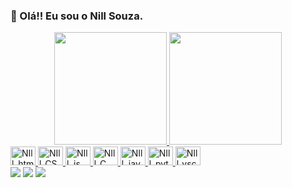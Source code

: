 
### 👋 Olá!! Eu sou o Nill Souza.
 <div align="center">
  <a href="https://www.linkedin.com/in/nill-souza-079a8a211?lipi=urn%3Ali%3Apage%3Ad_flagship3_profile_view_base_contact_details%3BiZjTIBT4SwOLAc%2FNHR53Hw%3D%3D">
  <img height="180em" src="https://github-readme-stats.vercel.app/api?username=Nilldev&show_icons=true&theme=dracula&include_all_commits=true&count_private=true"/>
  <img height="180em" src="https://github-readme-stats.vercel.app/api/top-langs/?username=Nilldev&layout=compact&langs_count=7&theme=dracula"/>
</div>

<div>
  <img alingn="center" alt="NIll_html5" height="30" width="40" src="https://cdn.jsdelivr.net/gh/devicons/devicon/icons/html5/html5-original-wordmark.svg" />
  <img alingn="center" alt="NIll_CSS3" height="30" width="40"src="https://cdn.jsdelivr.net/gh/devicons/devicon/icons/css3/css3-original-wordmark.svg" />
   <img alingn="center" alt="NIll_js" height="30" width="40"src="https://cdn.jsdelivr.net/gh/devicons/devicon/icons/javascript/javascript-original.svg" />
  <img alingn="center" alt="NIll_C" height="30" width="40"src="https://cdn.jsdelivr.net/gh/devicons/devicon/icons/c/c-original.svg" />
  <img alingn="center" alt="NIll_java" height="30" width="40" src="https://cdn.jsdelivr.net/gh/devicons/devicon/icons/java/java-original-wordmark.svg" />
  <img alingn="center" alt="NIll_python" height="30" width="40"src="https://cdn.jsdelivr.net/gh/devicons/devicon/icons/python/python-original.svg" />
  <img alingn="center" alt="NIll_vscode" height="30" width="40"src="https://cdn.jsdelivr.net/gh/devicons/devicon/icons/vscode/vscode-original.svg" />
</div>
  <div> 
  <a href="https://www.facebook.com/nego.n.brasil" target="_blank"><img src="https://img.shields.io/badge/Facebook-9146FF?style=for-the-badge&logo=facebook&logoColor=white" target="_blank"></a>
  <a href = "mailto:evanildosj35gmail.com"><img src="https://img.shields.io/badge/-Gmail-%23333?style=for-the-badge&logo=gmail&logoColor=white" target="_blank"></a>
  <a href="https://www.linkedin.com/in/nill-souza-079a8a211" target="_blank"><img src="https://img.shields.io/badge/-LinkedIn-%230077B5?style=for-the-badge&logo=linkedin&logoColor=white" target="_blank"></a> 
  </div>
